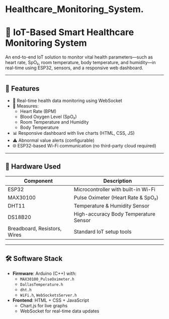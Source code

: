 # Healthcare_Monitoring_System.
# 🏥 IoT-Based Smart Healthcare Monitoring System

An end-to-end IoT solution to monitor vital health parameters—such as heart rate, SpO₂, room temperature, body temperature, and humidity—in real-time using ESP32, sensors, and a responsive web dashboard.

---

## 🚀 Features

- 📡 Real-time health data monitoring using WebSocket
- 🧠 Measures:
  - Heart Rate (BPM)
  - Blood Oxygen Level (SpO₂)
  - Room Temperature and Humidity
  - Body Temperature
- 📊 Responsive dashboard with live charts (HTML, CSS, JS)
- ⚠️ Abnormal value alerts (configurable)
- 🌐 ESP32-based Wi-Fi communication (no third-party cloud required)

---

## 🔧 Hardware Used

| Component      | Description                            |
|----------------|----------------------------------------|
| ESP32          | Microcontroller with built-in Wi-Fi    |
| MAX30100       | Pulse Oximeter (Heart Rate & SpO₂)     |
| DHT11          | Temperature & Humidity Sensor          |
| DS18B20        | High-accuracy Body Temperature Sensor  |
| Breadboard, Resistors, Wires | Standard IoT setup tools  |

---

## 🛠️ Software Stack

- **Firmware**: Arduino (C++) with:
  - `MAX30100_PulseOximeter.h`
  - `DallasTemperature.h`
  - `dht.h`
  - `WiFi.h`, `WebSocketsServer.h`
- **Frontend**: HTML + CSS + JavaScript
  - Chart.js for live graphs
  - WebSocket for real-time data updates
